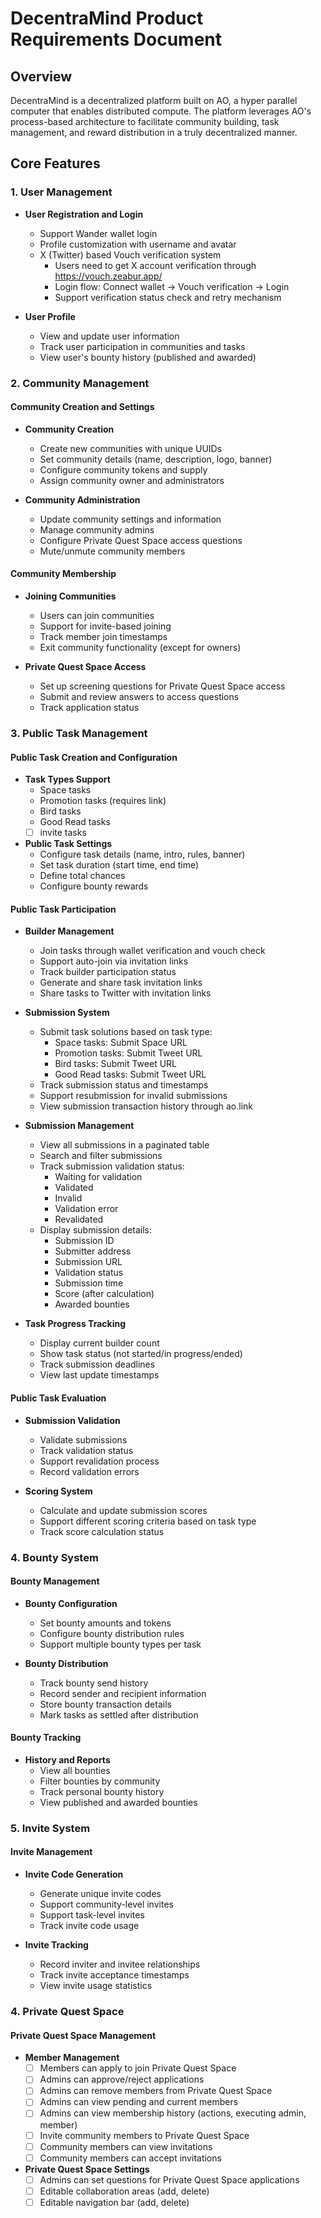 # DecentraMind Product Requirements Document

## Overview
DecentraMind is a decentralized platform built on AO, a hyper parallel computer that enables distributed compute. The platform leverages AO's process-based architecture to facilitate community building, task management, and reward distribution in a truly decentralized manner.

## Core Features

### 1. User Management
- **User Registration and Login**
  - Support Wander wallet login
  - Profile customization with username and avatar
  - X (Twitter) based Vouch verification system
    - Users need to get X account verification through https://vouch.zeabur.app/
    - Login flow: Connect wallet -> Vouch verification -> Login
    - Support verification status check and retry mechanism

- **User Profile**
  - View and update user information
  - Track user participation in communities and tasks
  - View user's bounty history (published and awarded)

### 2. Community Management

#### Community Creation and Settings
- **Community Creation**
  - Create new communities with unique UUIDs
  - Set community details (name, description, logo, banner)
  - Configure community tokens and supply
  - Assign community owner and administrators

- **Community Administration**
  - Update community settings and information
  - Manage community admins
  - Configure Private Quest Space access questions
  - Mute/unmute community members

#### Community Membership
- **Joining Communities**
  - Users can join communities
  - Support for invite-based joining
  - Track member join timestamps
  - Exit community functionality (except for owners)

- **Private Quest Space Access**
  - Set up screening questions for Private Quest Space access
  - Submit and review answers to access questions
  - Track application status

### 3. Public Task Management

#### Public Task Creation and Configuration
- **Task Types Support**
  - Space tasks
  - Promotion tasks (requires link)
  - Bird tasks
  - Good Read tasks
  - [ ] invite tasks

- **Public Task Settings**
  - Configure task details (name, intro, rules, banner)
  - Set task duration (start time, end time)
  - Define total chances
  - Configure bounty rewards

#### Public Task Participation
- **Builder Management**
  - Join tasks through wallet verification and vouch check
  - Support auto-join via invitation links
  - Track builder participation status
  - Generate and share task invitation links
  - Share tasks to Twitter with invitation links

- **Submission System**
  - Submit task solutions based on task type:
    - Space tasks: Submit Space URL
    - Promotion tasks: Submit Tweet URL
    - Bird tasks: Submit Tweet URL
    - Good Read tasks: Submit Tweet URL
  - Track submission status and timestamps
  - Support resubmission for invalid submissions
  - View submission transaction history through ao.link

- **Submission Management**
  - View all submissions in a paginated table
  - Search and filter submissions
  - Track submission validation status:
    - Waiting for validation
    - Validated
    - Invalid
    - Validation error
    - Revalidated
  - Display submission details:
    - Submission ID
    - Submitter address
    - Submission URL
    - Validation status
    - Submission time
    - Score (after calculation)
    - Awarded bounties

- **Task Progress Tracking**
  - Display current builder count
  - Show task status (not started/in progress/ended)
  - Track submission deadlines
  - View last update timestamps

#### Public Task Evaluation
- **Submission Validation**
  - Validate submissions
  - Track validation status
  - Support revalidation process
  - Record validation errors

- **Scoring System**
  - Calculate and update submission scores
  - Support different scoring criteria based on task type
  - Track score calculation status

### 4. Bounty System

#### Bounty Management
- **Bounty Configuration**
  - Set bounty amounts and tokens
  - Configure bounty distribution rules
  - Support multiple bounty types per task

- **Bounty Distribution**
  - Track bounty send history
  - Record sender and recipient information
  - Store bounty transaction details
  - Mark tasks as settled after distribution

#### Bounty Tracking
- **History and Reports**
  - View all bounties
  - Filter bounties by community
  - Track personal bounty history
  - View published and awarded bounties

### 5. Invite System

#### Invite Management
- **Invite Code Generation**
  - Generate unique invite codes
  - Support community-level invites
  - Support task-level invites
  - Track invite code usage

- **Invite Tracking**
  - Record inviter and invitee relationships
  - Track invite acceptance timestamps
  - View invite usage statistics

### 4. Private Quest Space

#### Private Quest Space Management
- **Member Management**
  - [ ] Members can apply to join Private Quest Space
  - [ ] Admins can approve/reject applications
  - [ ] Admins can remove members from Private Quest Space
  - [ ] Admins can view pending and current members
  - [ ] Admins can view membership history (actions, executing admin, member)
  - [ ] Invite community members to Private Quest Space
  - [ ] Community members can view invitations
  - [ ] Community members can accept invitations
- **Private Quest Space Settings**
  - [ ] Admins can set questions for Private Quest Space applications
  - [ ] Editable collaboration areas (add, delete)
  - [ ] Editable navigation bar (add, delete)
